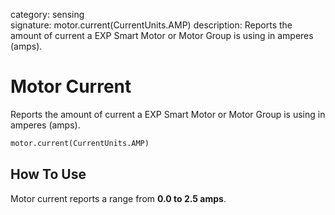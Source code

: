 category: sensing  
signature: motor.current(CurrentUnits.AMP)
description: Reports the amount of current a EXP Smart Motor or Motor Group is using in amperes (amps).

# Motor Current

Reports the amount of current a EXP Smart Motor or Motor Group is using in amperes (amps).

```python
motor.current(CurrentUnits.AMP)
```

## How To Use

Motor current reports a range from **0.0 to 2.5 amps**.

<advanced>
</advanced>
